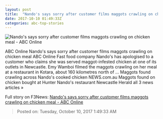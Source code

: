 ```yaml
---
layout: post
title:  "Nando's says sorry after customer films maggots crawling on chicken meal - ABC Online"
date: 2017-10-10 01:49:33Z
categories: abc-top-stories
---
```


![Nando's says sorry after customer films maggots crawling on chicken meal - ABC Online](http://www.abc.net.au/news/image/9034034-1x1-700x700.jpg)

ABC Online Nando's says sorry after customer films maggots crawling on chicken meal ABC Online Fast food company Nando's has apologised to a customer who claims she was served maggot-infested chicken at one of its outlets in Newcastle. Emy Wamboi filmed the maggots crawling on her meal at a restaurant in Kotara, about 160 kilometres north of ... Maggots found crawling across Nando's cooked chicken NEWS.com.au Maggots found on chicken bought at Hunter Nando's restaurant Newcastle Herald all 3 news articles »


Full story on F3News: [Nando's says sorry after customer films maggots crawling on chicken meal - ABC Online](http://www.f3nws.com/n/3YhpTJ)

> Posted on: Tuesday, October 10, 2017 1:49:33 AM

